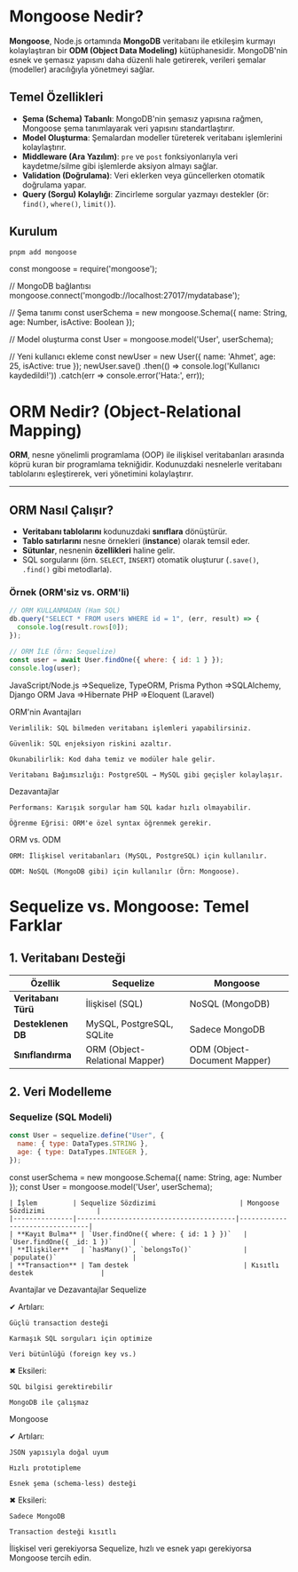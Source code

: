 # Mongoose Nedir?

**Mongoose**, Node.js ortamında **MongoDB** veritabanı ile etkileşim kurmayı kolaylaştıran bir **ODM (Object Data Modeling)** kütüphanesidir. MongoDB'nin esnek ve şemasız yapısını daha düzenli hale getirerek, verileri şemalar (modeller) aracılığıyla yönetmeyi sağlar.

## Temel Özellikleri

- **Şema (Schema) Tabanlı**: MongoDB'nin şemasız yapısına rağmen, Mongoose şema tanımlayarak veri yapısını standartlaştırır.
- **Model Oluşturma**: Şemalardan modeller türeterek veritabanı işlemlerini kolaylaştırır.
- **Middleware (Ara Yazılım)**: `pre` ve `post` fonksiyonlarıyla veri kaydetme/silme gibi işlemlerde aksiyon almayı sağlar.
- **Validation (Doğrulama)**: Veri eklerken veya güncellerken otomatik doğrulama yapar.
- **Query (Sorgu) Kolaylığı**: Zincirleme sorgular yazmayı destekler (ör: `find()`, `where()`, `limit()`).

## Kurulum

```bash
pnpm add mongoose
```

const mongoose = require('mongoose');

// MongoDB bağlantısı
mongoose.connect('mongodb://localhost:27017/mydatabase');

// Şema tanımı
const userSchema = new mongoose.Schema({
name: String,
age: Number,
isActive: Boolean
});

// Model oluşturma
const User = mongoose.model('User', userSchema);

// Yeni kullanıcı ekleme
const newUser = new User({ name: 'Ahmet', age: 25, isActive: true });
newUser.save()
.then(() => console.log('Kullanıcı kaydedildi!'))
.catch(err => console.error('Hata:', err));

# ORM Nedir? (Object-Relational Mapping)

**ORM**, nesne yönelimli programlama (OOP) ile ilişkisel veritabanları arasında köprü kuran bir programlama tekniğidir. Kodunuzdaki nesnelerle veritabanı tablolarını eşleştirerek, veri yönetimini kolaylaştırır.

---

## ORM Nasıl Çalışır?

- **Veritabanı tablolarını** kodunuzdaki **sınıflara** dönüştürür.
- **Tablo satırlarını** nesne örnekleri (**instance**) olarak temsil eder.
- **Sütunlar**, nesnenin **özellikleri** haline gelir.
- SQL sorgularını (örn. `SELECT`, `INSERT`) otomatik oluşturur (`.save()`, `.find()` gibi metodlarla).

### Örnek (ORM'siz vs. ORM'li)

```javascript
// ORM KULLANMADAN (Ham SQL)
db.query("SELECT * FROM users WHERE id = 1", (err, result) => {
  console.log(result.rows[0]);
});

// ORM İLE (Örn: Sequelize)
const user = await User.findOne({ where: { id: 1 } });
console.log(user);
```

JavaScript/Node.js =>Sequelize, TypeORM, Prisma
Python =>SQLAlchemy, Django ORM
Java =>Hibernate
PHP =>Eloquent (Laravel)

ORM'nin Avantajları

    Verimlilik: SQL bilmeden veritabanı işlemleri yapabilirsiniz.

    Güvenlik: SQL enjeksiyon riskini azaltır.

    Okunabilirlik: Kod daha temiz ve modüler hale gelir.

    Veritabanı Bağımsızlığı: PostgreSQL → MySQL gibi geçişler kolaylaşır.

Dezavantajlar

    Performans: Karışık sorgular ham SQL kadar hızlı olmayabilir.

    Öğrenme Eğrisi: ORM'e özel syntax öğrenmek gerekir.

ORM vs. ODM

    ORM: İlişkisel veritabanları (MySQL, PostgreSQL) için kullanılır.

    ODM: NoSQL (MongoDB gibi) için kullanılır (Örn: Mongoose).

# Sequelize vs. Mongoose: Temel Farklar

## 1. Veritabanı Desteği

| Özellik             | Sequelize                      | Mongoose                     |
| ------------------- | ------------------------------ | ---------------------------- |
| **Veritabanı Türü** | İlişkisel (SQL)                | NoSQL (MongoDB)              |
| **Desteklenen DB**  | MySQL, PostgreSQL, SQLite      | Sadece MongoDB               |
| **Sınıflandırma**   | ORM (Object-Relational Mapper) | ODM (Object-Document Mapper) |

## 2. Veri Modelleme

### Sequelize (SQL Modeli)

```javascript
const User = sequelize.define("User", {
  name: { type: DataTypes.STRING },
  age: { type: DataTypes.INTEGER },
});
```

const userSchema = new mongoose.Schema({
name: String,
age: Number
});
const User = mongoose.model('User', userSchema);

```Sorgu Karşılaştırması
| İşlem         | Sequelize Sözdizimi                     | Mongoose Sözdizimi             |
|---------------|----------------------------------------|--------------------------------|
| **Kayıt Bulma** | `User.findOne({ where: { id: 1 } })`   | `User.findOne({ _id: 1 })`     |
| **İlişkiler**   | `hasMany()`, `belongsTo()`             | `populate()`                   |
| **Transaction** | Tam destek                             | Kısıtlı destek                 |
```

Avantajlar ve Dezavantajlar
Sequelize

✔ Artıları:

    Güçlü transaction desteği

    Karmaşık SQL sorguları için optimize

    Veri bütünlüğü (foreign key vs.)

✖ Eksileri:

    SQL bilgisi gerektirebilir

    MongoDB ile çalışmaz

Mongoose

✔ Artıları:

    JSON yapısıyla doğal uyum

    Hızlı prototipleme

    Esnek şema (schema-less) desteği

✖ Eksileri:

    Sadece MongoDB

    Transaction desteği kısıtlı

İlişkisel veri gerekiyorsa Sequelize, hızlı ve esnek yapı gerekiyorsa Mongoose tercih edin.
